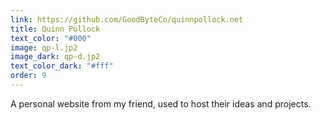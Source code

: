 ```yaml
---
link: https://github.com/GoodByteCo/quinnpollock.net
title: Quinn Pollock
text_color: "#000"
image: qp-l.jp2
image_dark: qp-d.jp2
text_color_dark: "#fff"
order: 9
---
```

A personal website from my friend, used to host their ideas and projects.
